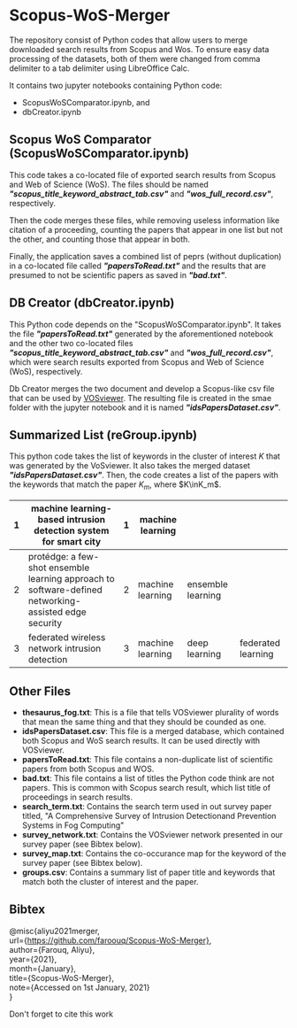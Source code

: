 # Scopus-WoS-Merger
The repository consist of Python codes that allow users to merge downloaded search results from Scopus and Wos. To ensure easy data processing of the datasets, both of them were changed from comma delimiter to a tab delimiter using LibreOffice Calc. 

It contains two jupyter notebooks containing Python code:
- ScopusWoSComparator.ipynb, and
- dbCreator.ipynb

## Scopus WoS Comparator (ScopusWoSComparator.ipynb)
This code takes a co-located file of exported search results from Scopus and Web of Science (WoS). The files should be named <i><b>"scopus_title_keyword_abstract_tab.csv"</i></b> and <i><b>"wos_full_record.csv"</i></b>, respectively.

Then the code merges these files, while removing useless information like citation of a proceeding, counting the papers that appear in one list but not the other, and counting those that appear in both.

Finally, the application saves a combined list of peprs (without duplication) in a co-located file called <i><b>"papersToRead.txt"</i></b> and the results that are presumed to not be scientific papers as saved in <i><b>"bad.txt"</i></b>.

## DB Creator (dbCreator.ipynb)
This Python code depends on the "ScopusWoSComparator.ipynb". It takes the file <i><b>"papersToRead.txt"</i></b> generated by the aforementioned notebook and the other two co-located files <i><b>"scopus_title_keyword_abstract_tab.csv"</i></b> and <i><b>"wos_full_record.csv"</i></b>, which were search results exported from Scopus and Web of Science (WoS), respectively.

Db Creator merges the two document and develop a Scopus-like csv file that can be used by <a href="https://www.vosviewer.com/">VOSviewer</a>. The resulting file is created in the smae folder with the jupyter notebook and it is named <i><b>"idsPapersDataset.csv"</i></b>.

## Summarized List (reGroup.ipynb)
This python code takes the list of keywords in the cluster of interest $K$ that was generated by the VoSviewer. It also takes the merged dataset <i><b>"idsPapersDataset.csv"</i></b>. Then, the code creates a list of the papers with the keywords that match the paper $K_m$, where $K\inK_m$. 

| 1 | machine learning-based intrusion detection system for smart city                                      | 1 | machine learning |                   |                    |
|---|-------------------------------------------------------------------------------------------------------|---|------------------|-------------------|--------------------|
| 2 | protédge: a few-shot ensemble learning approach to software-defined networking-assisted edge security | 2 | machine learning | ensemble learning |                    |
| 3 | federated wireless network intrusion detection                                                        | 3 | machine learning | deep learning     | federated learning |

## Other Files
- <b>thesaurus_fog.txt</b>: This is a file that tells VOSviewer plurality of words that mean the same thing and that they should be counded as one.
- <b>idsPapersDataset.csv</b>: This file is a merged database, which contained both Scopus and WoS search results. It can be used directly with VOSviewer.
- <b>papersToRead.txt</b>: This file contains a non-duplicate list of scientific papers from both Scopus and WOS.
- <b>bad.txt</b>: This file contains a list of titles the Python code think are not papers. This is common with Scopus search result, which list title of proceedings in search results.
- <b>search_term.txt</b>: Contains the search term used in out survey paper titled, "A Comprehensive Survey of Intrusion Detectionand Prevention Systems in Fog Computing"
-  <b>survey_network.txt</b>: Contains the VOSviewer network presented in our survey paper (see Bibtex below).
-  <b>survey_map.txt</b>: Contains the co-occurance map for the keyword of the survey paper (see Bibtex below).
-  <b>groups.csv</b>: Contains a summary list of paper title and keywords that match both the cluster of interest and the paper.

## Bibtex
@misc{aliyu2021merger,  
    url={https://github.com/faroouq/Scopus-WoS-Merger},  
    author={Farouq, Aliyu},  
    year={2021},  
    month={January},  
    title={Scopus-WoS-Merger},  
    note={Accessed on 1st January, 2021}  
}

Don't forget to cite this work
